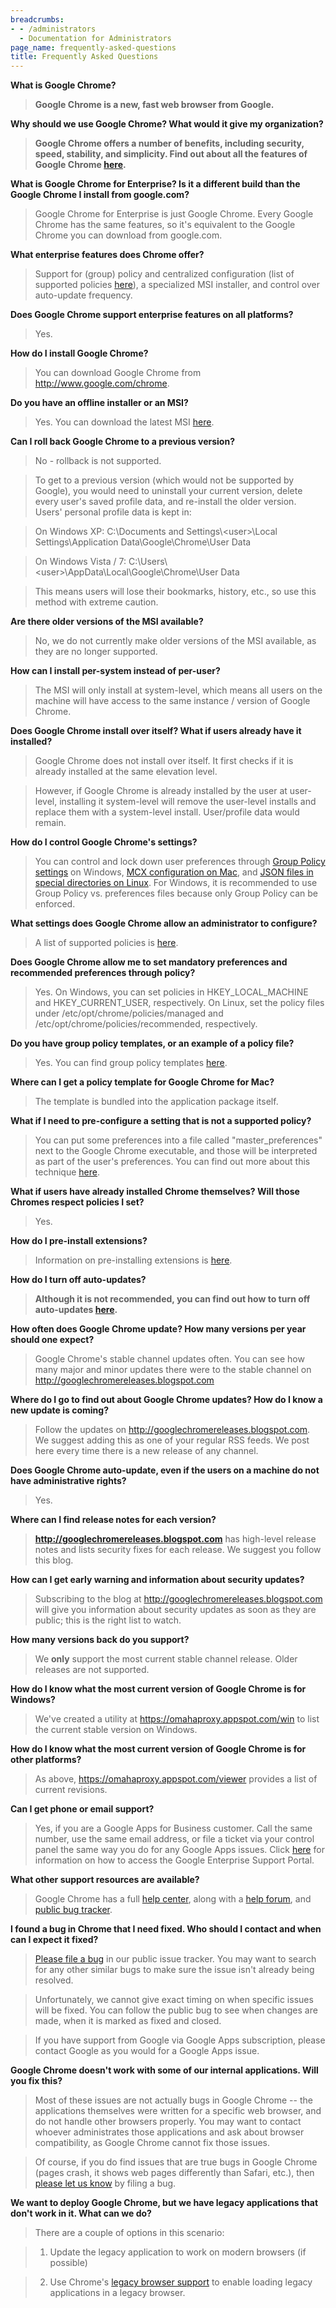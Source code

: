 ```yaml
---
breadcrumbs:
- - /administrators
  - Documentation for Administrators
page_name: frequently-asked-questions
title: Frequently Asked Questions
---
```


****What is Google Chrome?****

> **Google Chrome is a new, fast web browser from Google.**

****Why should we use Google Chrome? What would it give my organization?****

> **Google Chrome offers a number of benefits, including security, speed, stability, and simplicity. Find out about all the features of Google Chrome [here](http://google.com/chrome).**

**What is Google Chrome for Enterprise? Is it a different build than the Google
Chrome I install from google.com?**

> Google Chrome for Enterprise is just Google Chrome. Every Google Chrome has
> the same features, so it's equivalent to the Google Chrome you can download
> from google.com.

**What enterprise features does Chrome offer?**

> Support for (group) policy and centralized configuration (list of supported
> policies [here](/administrators/policy-list-3)), a specialized MSI installer,
> and control over auto-update frequency.

**Does Google Chrome support enterprise features on all platforms?**

> Yes.

**How do I install Google Chrome?**

> You can download Google Chrome from <http://www.google.com/chrome>.

**Do you have an offline installer or an MSI?**

> Yes. You can download the latest MSI
> [here](https://enterprise.google.com/chrome/chrome-browser/).

**Can I roll back Google Chrome to a previous version?**

> No - rollback is not supported.

> To get to a previous version (which would not be supported by Google), you
> would need to uninstall your current version, delete every user's saved
> profile data, and re-install the older version. Users' personal profile data
> is kept in:

> On Windows XP: C:\\Documents and Settings\\&lt;user&gt;\\Local
> Settings\\Application Data\\Google\\Chrome\\User Data

> On Windows Vista / 7:
> C:\\Users\\&lt;user&gt;\\AppData\\Local\\Google\\Chrome\\User Data

> This means users will lose their bookmarks, history, etc., so use this method
> with extreme caution.

**Are there older versions of the MSI available?**

> No, we do not currently make older versions of the MSI available, as they are
> no longer supported.

**How can I install per-system instead of per-user?**

> The MSI will only install at system-level, which means all users on the
> machine will have access to the same instance / version of Google Chrome.

**Does Google Chrome install over itself? What if users already have it
installed?**

> Google Chrome does not install over itself. It first checks if it is already
> installed at the same elevation level.

> However, if Google Chrome is already installed by the user at user-level,
> installing it system-level will remove the user-level installs and replace
> them with a system-level install. User/profile data would remain.

**How do I control Google Chrome's settings?**

> You can control and lock down user preferences through [Group Policy
> settings](/administrators/windows-quick-start) on Windows, [MCX configuration
> on Mac](/administrators/mac-quick-start), and [JSON files in special
> directories on Linux](/administrators/linux-quick-start). For Windows, it is
> recommended to use Group Policy vs. preferences files because only Group
> Policy can be enforced.

**What settings does Google Chrome allow an administrator to configure?**

> A list of supported policies is [here](/administrators/policy-list-3).

**Does Google Chrome allow me to set mandatory preferences and recommended
preferences through policy?**

> Yes. On Windows, you can set policies in HKEY_LOCAL_MACHINE and
> HKEY_CURRENT_USER, respectively. On Linux, set the policy files under
> /etc/opt/chrome/policies/managed and /etc/opt/chrome/policies/recommended,
> respectively.

**Do you have group policy templates, or an example of a policy file?**

> Yes. You can find group policy templates
> [here](/administrators/policy-templates).

**Where can I get a policy template for Google Chrome for Mac?**

> The template is bundled into the application package itself.

**What if I need to pre-configure a setting that is not a supported policy?**

> You can put some preferences into a file called "master_preferences" next to
> the Google Chrome executable, and those will be interpreted as part of the
> user's preferences. You can find out more about this technique
> [here](/administrators/configuring-other-preferences).

**What if users have already installed Chrome themselves? Will those Chromes
respect policies I set?**

> Yes.

**How do I pre-install extensions?**

> Information on pre-installing extensions is
> [here](/administrators/pre-installed-extensions).

****How do I turn off auto-updates?****

> **Although it is not recommended, you can find out how to turn off
> auto-updates [here](/administrators/turning-off-auto-updates).**

**How often does Google Chrome update? How many versions per year should one
expect?**

> Google Chrome's stable channel updates often. You can see how many major and
> minor updates there were to the stable channel on
> <http://googlechromereleases.blogspot.com>

**Where do I go to find out about Google Chrome updates? How do I know a new
update is coming?**

> Follow the updates on <http://googlechromereleases.blogspot.com>. We suggest
> adding this as one of your regular RSS feeds. We post here every time there is
> a new release of any channel.

**Does Google Chrome auto-update, even if the users on a machine do not have
administrative rights?**

> Yes.

**Where can I find release notes for each version?**

> **<http://googlechromereleases.blogspot.com>** has high-level release notes
> and lists security fixes for each release. We suggest you follow this blog.

**How can I get early warning and information about security updates?**

> Subscribing to the blog at <http://googlechromereleases.blogspot.com> will
> give you information about security updates as soon as they are public; this
> is the right list to watch.

**How many versions back do you support?**

> We **only** support the most current stable channel release. Older releases
> are not supported.

**How do I know what the most current version of Google Chrome is for Windows?**

> We've created a utility at <https://omahaproxy.appspot.com/win> to list the
> current stable version on Windows.

**How do I know what the most current version of Google Chrome is for other
platforms?**

> As above, <https://omahaproxy.appspot.com/viewer> provides a list of current
> revisions.

**Can I get phone or email support?**

> Yes, if you are a Google Apps for Business customer. Call the same number, use
> the same email address, or file a ticket via your control panel the same way
> you do for any Google Apps issues. Click
> [here](http://support.google.com/enterprisehelp/bin/answer.py?hl=en&answer=138863)
> for information on how to access the Google Enterprise Support Portal.

**What other support resources are available?**

> Google Chrome has a full [help
> center](http://www.google.com/support/chrome/?hl=en-US), along with a [help
> forum](http://www.google.com/support/forum/p/Chrome?hl=en&utm_source=HC&utm_medium=leftnav&utm_campaign=chrome),
> and [public bug tracker](http://code.google.com/p/chromium/issues/list).

**I found a bug in Chrome that I need fixed. Who should I contact and when can I
expect it fixed?**

> [Please file a bug](http://code.google.com/p/chromium/issues/entry) in our
> public issue tracker. You may want to search for any other similar bugs to
> make sure the issue isn't already being resolved.

> Unfortunately, we cannot give exact timing on when specific issues will be
> fixed. You can follow the public bug to see when changes are made, when it is
> marked as fixed and closed.

> If you have support from Google via Google Apps subscription, please contact
> Google as you would for a Google Apps issue.

**Google Chrome doesn't work with some of our internal applications. Will you
fix this?**

> Most of these issues are not actually bugs in Google Chrome -- the
> applications themselves were written for a specific web browser, and do not
> handle other browsers properly. You may want to contact whoever administrates
> those applications and ask about browser compatibility, as Google Chrome
> cannot fix those issues.

> Of course, if you do find issues that are true bugs in Google Chrome (pages
> crash, it shows web pages differently than Safari, etc.), then [please let us
> know](http://code.google.com/p/chromium/issues/entry) by filing a bug.

**We want to deploy Google Chrome, but we have legacy applications that don't
work in it. What can we do?**

> There are a couple of options in this scenario:

> 1. Update the legacy application to work on modern browsers (if possible)

> 2. Use Chrome's [legacy browser
> support](https://support.google.com/chrome/a/answer/3019558?hl=en) to enable
> loading legacy applications in a legacy browser.

